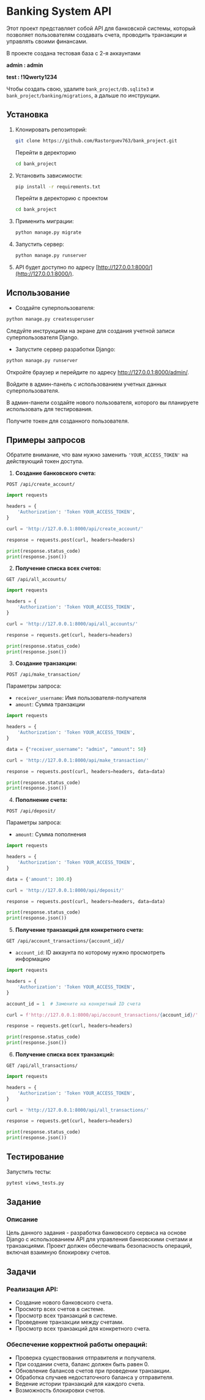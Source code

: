 # Banking System API

Этот проект представляет собой API для банковской системы, который позволяет пользователям создавать счета, проводить транзакции и управлять своими финансами.

В проекте создана тестовая база с 2-я аккаунтами

**admin : admin**

**test : !1Qwerty1234**

Чтобы создать свою, удалите `bank_project/db.sqlite3` и `bank_project/banking/migrations`, а дальше по инструкции.

## Установка

1. Клонировать репозиторий:

   ```bash
   git clone https://github.com/Rastorguev763/bank_project.git
   ```

    Перейти в деректорию

    ```bash
    cd bank_project
    ```

2. Установить зависимости:

   ```bash
   pip install -r requirements.txt
   ```

    Перейти в деректорию с проектом

   ```bash
   cd bank_project
   ```

3. Применить миграции:

   ```bash
   python manage.py migrate
   ```

4. Запустить сервер:

   ```bash
   python manage.py runserver
   ```

5. API будет доступно по адресу [http://127.0.0.1:8000/](http://127.0.0.1:8000/).

## Использование

- Создайте суперпользователя:

```bash
python manage.py createsuperuser
```

Следуйте инструкциям на экране для создания учетной записи суперпользователя Django.

- Запустите сервер разработки Django:

```bash
python manage.py runserver
```

Откройте браузер и перейдите по адресу <http://127.0.0.1:8000/admin/>.

Войдите в админ-панель с использованием учетных данных суперпользователя.

В админ-панели создайте нового пользователя, которого вы планируете использовать для тестирования.

Получите токен для созданного пользователя.

## Примеры запросов

Обратите внимание, что вам нужно заменить `'YOUR_ACCESS_TOKEN'` на действующий токен доступа.

1. **Создание банковского счета:**

```
POST /api/create_account/
```

```python
import requests

headers = {
    'Authorization': 'Token YOUR_ACCESS_TOKEN',
}

curl = 'http://127.0.0.1:8000/api/create_account/'

response = requests.post(curl, headers=headers)

print(response.status_code)
print(response.json())
```

2. **Получение списка всех счетов:**

```
GET /api/all_accounts/
```

```python
import requests

headers = {
    'Authorization': 'Token YOUR_ACCESS_TOKEN',
}

curl = 'http://127.0.0.1:8000/api/all_accounts/'

response = requests.get(curl, headers=headers)

print(response.status_code)
print(response.json())
```

3. **Создание транзакции:**

```
POST /api/make_transaction/
```

Параметры запроса:

- `receiver_username`: Имя пользователя-получателя
- `amount`: Сумма транзакции

```python
import requests

headers = {
    'Authorization': 'Token YOUR_ACCESS_TOKEN',
}

data = {"receiver_username": "admin", "amount": 50}

curl = 'http://127.0.0.1:8000/api/make_transaction/'

response = requests.post(curl, headers=headers, data=data)

print(response.status_code)
print(response.json())
```

4. **Пополнение счета:**

```
POST /api/deposit/
```

Параметры запроса:

- `amount`: Сумма пополнения

```python
import requests

headers = {
    'Authorization': 'Token YOUR_ACCESS_TOKEN',
}

data = {'amount': 100.0}

curl = 'http://127.0.0.1:8000/api/deposit/'

response = requests.post(curl, headers=headers, data=data)

print(response.status_code)
print(response.json())
```

5. **Получение транзакций для конкретного счета:**

```
GET /api/account_transactions/{account_id}/
```

- `account_id`: ID аккаунта по которому нужно просмотреть информацию

```python
import requests

headers = {
    'Authorization': 'Token YOUR_ACCESS_TOKEN',
}

account_id = 1  # Замените на конкретный ID счета

curl = f'http://127.0.0.1:8000/api/account_transactions/{account_id}/'

response = requests.get(curl, headers=headers)

print(response.status_code)
print(response.json())
```

6. **Получение списка всех транзакций:**

  ```
  GET /api/all_transactions/
  ```

```python
import requests

headers = {
    'Authorization': 'Token YOUR_ACCESS_TOKEN',
}

curl = 'http://127.0.0.1:8000/api/all_transactions/'

response = requests.get(curl, headers=headers)

print(response.status_code)
print(response.json())
```

## Тестирование

Запустить тесты:

```bash
pytest views_tests.py
```

## Задание

### Описание

Цель данного задания - разработка банковского сервиса на основе Django с использованием API для управления банковскими счетами и транзакциями. Проект должен обеспечивать безопасность операций, включая взаимную блокировку счетов.

## Задачи

### Реализация API:

- Создание нового банковского счета.
- Просмотр всех счетов в системе.
- Просмотр всех транзакций в системе.
- Проведение транзакции между счетами.
- Просмотр всех транзакций для конкретного счета.

### Обеспечение корректной работы операций:

- Проверка существования отправителя и получателя.
- При создании счета, баланс должен быть равен 0.
- Обновление балансов счетов при проведении транзакции.
- Обработка случаев недостаточного баланса у отправителя.
- Ведение истории транзакций для каждого счета.
- Возможность блокировки счетов.
